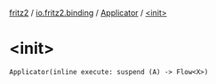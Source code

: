 [fritz2](../../index.md) / [io.fritz2.binding](../index.md) / [Applicator](index.md) / [&lt;init&gt;](./-init-.md)

# &lt;init&gt;

`Applicator(inline execute: suspend (A) -> Flow<X>)`